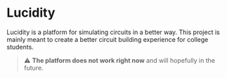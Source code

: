 # Lucidity
Lucidity is a platform for simulating circuits in a better way. 
This project is mainly meant to create a better circuit building experience for college students. 

> :warning: **The platform does not work right now** and will hopefully in the future.